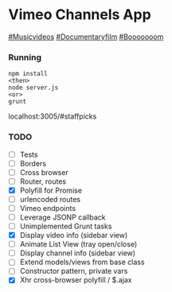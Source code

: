 # Vimeo Channels App
[#Musicvideos](http://vimeo.ianjohnson.co/#musicvideos)
[#Documentaryfilm](http://vimeo.ianjohnson.co/#documentaryfilm)
[#Booooooom](http://vimeo.ianjohnson.co/#booooooom)


### Running
```
npm install
<then>
node server.js
<or>
grunt
```
localhost:3005/#staffpicks

### TODO
- [ ] Tests
- [ ] Borders
- [ ] Cross browser
- [ ] Router, routes
- [x] Polyfill for Promise
- [ ] urlencoded routes
- [ ] Vimeo endpoints
- [ ] Leverage JSONP callback
- [ ] Unimplemented Grunt tasks
- [x] Display video info (sidebar view)
- [ ] Animate List View (tray open/close)
- [ ] Display channel info (sidebar view)
- [ ] Extend models/views from base class
- [ ] Constructor pattern, private vars
- [x] Xhr cross-browser polyfill / $.ajax 
